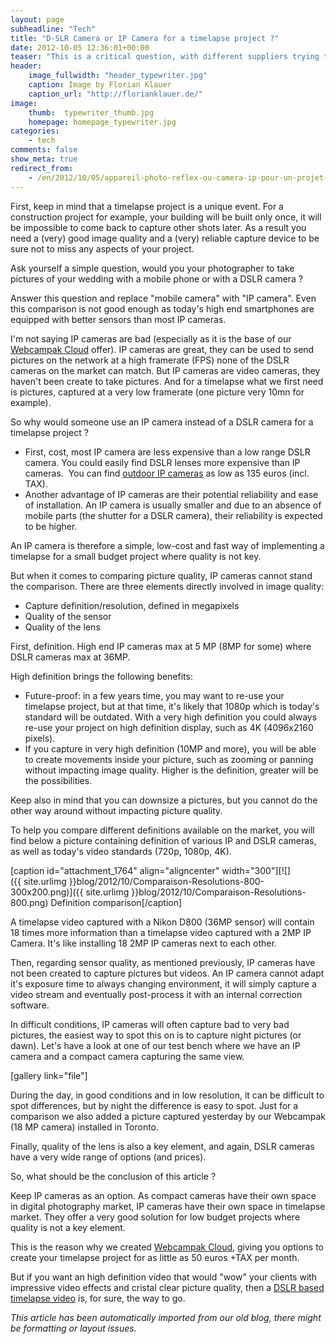 ```yaml
---
layout: page
subheadline: "Tech"
title: "D-SLR Camera or IP Camera for a timelapse project ?"
date: 2012-10-05 12:36:01+00:00
teaser: "This is a critical question, with different suppliers trying to promote their solutions, but at the end, costs is probably the only reason why people would want to implement IP cameras for a timelapse project."
header:
    image_fullwidth: "header_typewriter.jpg"
    caption: Image by Florian Klauer
    caption_url: "http://florianklauer.de/"
image:
    thumb:  typewriter_thumb.jpg
    homepage: homepage_typewriter.jpg
categories:
    - tech
comments: false
show_meta: true
redirect_from:
    - /en/2012/10/05/appareil-photo-reflex-ou-camera-ip-pour-un-projet-timelapse/
---
```

First, keep in mind that a timelapse project is a unique event. For a construction project for example, your building will be built only once, it will be impossible to come back to capture other shots later. As a result you need a (very) good image quality and a (very) reliable capture device to be sure not to miss any aspects of your project.

Ask yourself a simple question, would you your photographer to take pictures of your wedding with a mobile phone or with a DSLR camera ?

Answer this question and replace "mobile camera" with "IP camera". Even this comparison is not good enough as today's high end smartphones are equipped with better sensors than most IP cameras.

I'm not saying IP cameras are bad (especially as it is the base of our [Webcampak Cloud](http://www.webcampak.com/en/webcampak-cloud/) offer). IP cameras are great, they can be used to send pictures on the network at a high framerate (FPS) none of the DSLR cameras on the market can match. But IP cameras are video cameras, they haven't been create to take pictures. And for a timelapse what we first need is pictures, captured at a very low framerate (one picture very 10mn for example).

So why would someone use an IP camera instead of a DSLR camera for a timelapse project ?

  * First, cost, most IP camera are less expensive than a low range DSLR camera. You could easily find DSLR lenses more expensive than IP cameras.  You can find [outdoor IP cameras](http://boutique.infracom-france.com/category.php?id_category=50) as low as 135 euros (incl. TAX).
  * Another advantage of IP cameras are their potential reliability and ease of installation. An IP camera is usually smaller and due to an absence of mobile parts (the shutter for a DSLR camera), their reliability is expected to be higher.

An IP camera is therefore a simple, low-cost and fast way of implementing a timelapse for a small budget project where quality is not key.

But when it comes to comparing picture quality, IP cameras cannot stand the comparison. There are three elements directly involved in image quality:

  * Capture definition/resolution, defined in megapixels
  * Quality of the sensor
  * Quality of the lens

First, definition. High end IP cameras max at 5 MP (8MP for some) where DSLR cameras max at 36MP.

High definition brings the following benefits:

  * Future-proof: in a few years time, you may want to re-use your timelapse project, but at that time, it's likely that 1080p which is today's standard will be outdated. With a very high definition you could always re-use your project on high definition display, such as 4K (4096x2160 pixels).
  * If you capture in very high definition (10MP and more), you will be able to create movements inside your picture, such as zooming or panning without impacting image quality. Higher is the definition, greater will be the possibilities.

Keep also in mind that you can downsize a pictures, but you cannot do the other way around without impacting picture quality.

To help you compare different definitions available on the market, you will find below a picture containing definition of various IP and DSLR cameras, as well as today's video standards (720p, 1080p, 4K).

[caption id="attachment_1764" align="aligncenter" width="300"][![]({{ site.urlimg }}blog/2012/10/Comparaison-Resolutions-800-300x200.png)]({{ site.urlimg }}blog/2012/10/Comparaison-Resolutions-800.png) Definition comparison[/caption]

A timelapse video captured with a Nikon D800 (36MP sensor) will contain 18 times more information than a timelapse video captured with a 2MP IP Camera. It's like installing 18 2MP IP cameras next to each other.

Then, regarding sensor quality, as mentioned previously, IP cameras have not been created to capture pictures but videos. An IP camera cannot adapt it's exposure time to always changing environment, it will simply capture a video stream and eventually post-process it with an internal correction software.

In difficult conditions, IP cameras will often capture bad to very bad pictures, the easiest way to spot this on is to capture night pictures (or dawn). Let's have a look at one of our test bench where we have an IP camera and a compact camera capturing the same view.

[gallery link="file"]

During the day, in good conditions and in low resolution, it can be difficult to spot differences, but by night the difference is easy to spot. Just for a comparison we also added a picture captured yesterday by our Webcampak (18 MP camera) installed in Toronto.

Finally, quality of the lens is also a key element, and again, DSLR cameras have a very wide range of options (and prices).

So, what should be the conclusion of this article ?

Keep IP cameras as an option. As compact cameras have their own space in digital photography market, IP cameras have their own space in timelapse market. They offer a very good solution for low budget projects where quality is not a key element.

This is the reason why we created [Webcampak Cloud](http://www.webcampak.com/en/webcampak-cloud/), giving you options to create your timelapse project for as little as 50 euros +TAX per month.

But if you want an high definition video that would "wow" your clients with impressive video effects and cristal clear picture quality, then a [DSLR based timelapse video](http://www.webcampak.com/en/webcampak-hd/) is, for sure, the way to go.

_This article has been automatically imported from our old blog, there might be formatting or layout issues._
